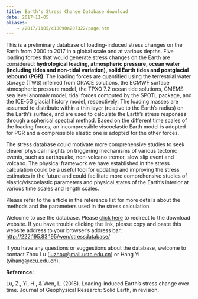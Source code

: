 ```yaml
---
title: Earth's Stress Change Database download
date: 2017-11-05
aliases:
    - /2017/1105/c10090a207322/page.htm
---
```


This is a preliminary database of loading-induced stress changes on the Earth from 2000 to 2017 in a global scale and at various depths. Five loading forces that would generate stress changes on the Earth are considered: **hydrological loading, atmospheric pressure, ocean water (including tides and non-tidal variation), solid Earth tides and postglacial rebound (PGR)**. The loading forces are quantified using the terrestrial water storage (TWS) inferred from GRACE solutions, the ECMWF surface atmospheric pressure model, the TPXO 7.2 ocean tide solutions, CMEMS sea level anomaly model, tidal forces computed by the SPOTL package, and the ICE-5G glacial history model, respectively. The loading masses are assumed to distribute within a thin layer (relative to the Earth’s radius) on the Earth’s surface, and are used to calculate the Earth’s stress responses through a spherical spectral method. Based on the different time scales of the loading forces, an incompressible viscoelastic Earth model is adopted for PGR and a compressible elastic one is adopted for the other forces.

The stress database could motivate more comprehensive studies to seek clearer physical insights on triggering mechanisms of various tectonic events, such as earthquake, non-volcano tremor, slow slip event and volcano. The physical framework we have established in the stress calculation could be a useful tool for updating and improving the stress estimates in the future and could facilitate more comprehensive studies of elastic/viscoelastic parameters and physical states of the Earth’s interior at various time scales and length scales.

Please refer to the article in the reference list for more details about the methods and the parameters used in the stress calculation.




Welcome to use the database. Please [click here](http://222.195.83.195/wen/stressdatabase/) to redirect to the download website. If you have trouble clicking the link, please copy and paste this website address to your browser’s address bar: http://222.195.83.195/wen/stressdatabase/

If you have any questions or suggestions about the database, welcome to contact Zhou Lu (<luzhou@mail.ustc.edu.cn>) or Hang Yi (<yihang@xcu.edu.cn>).


**Reference:**

Lu, Z., Yi, H., & Wen, L. (2018). Loading-induced Earth’s stress change over time. Journal of Geophysical Research: Solid Earth, in revision.
